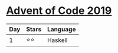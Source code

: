 # [Advent of Code 2019](https://adventofcode.com/2019)

| Day | Stars | Language |
|---|---|---|
| 1 | ⭐⭐ | Haskell |
